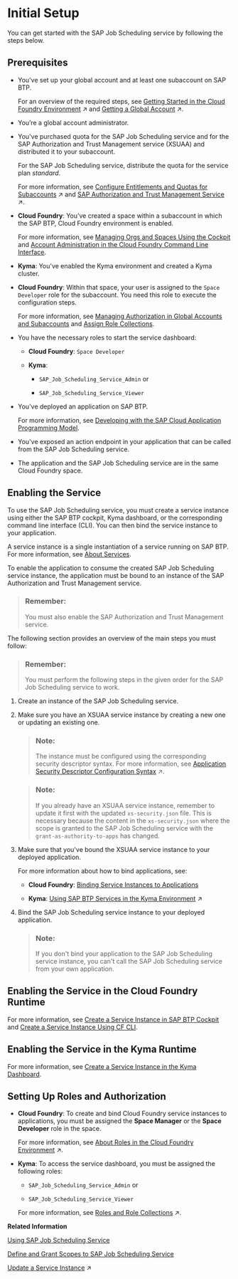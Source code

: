 <!-- loio0adb6552e0914958a7a68f0ddbedfd32 -->

# Initial Setup

You can get started with the SAP Job Scheduling service by following the steps below.



<a name="loio0adb6552e0914958a7a68f0ddbedfd32__section_wkn_wmn_sjb"/>

## Prerequisites

-   You've set up your global account and at least one subaccount on SAP BTP.

    For an overview of the required steps, see [Getting Started in the Cloud Foundry Environment](https://help.sap.com/viewer/65de2977205c403bbc107264b8eccf4b/Cloud/en-US/b328cc89ea14484d9655b8cfb8efb508.html "Get onboarded in the Cloud Foundry environment of SAP BTP. Follow the workflows for trial or customer accounts or subscribe to business applications.") :arrow_upper_right: and [Getting a Global Account](https://help.sap.com/viewer/65de2977205c403bbc107264b8eccf4b/Cloud/en-US/d61c2819034b48e68145c45c36acba6e.html#loiod61c2819034b48e68145c45c36acba6e "SAP BTP offers two types of global accounts: Trial accounts (completely free of charge) and enterprise accounts. Within an enterprise account, you can use both free and paid plans.") :arrow_upper_right:.

-   You’re a global account administrator.

-   You've purchased quota for the SAP Job Scheduling service and for the SAP Authorization and Trust Management service \(XSUAA\) and distributed it to your subaccount.

    For the SAP Job Scheduling service, distribute the quota for the service plan *standard*.

    For more information, see [Configure Entitlements and Quotas for Subaccounts](https://help.sap.com/viewer/65de2977205c403bbc107264b8eccf4b/Cloud/en-US/5ba357b4fa1e4de4b9fcc4ae771609da.html "Distribute the entitlements that are available in your global account by adding service plans and their allowed quotas to your subaccounts using SAP BTP cockpit.") :arrow_upper_right: and [SAP Authorization and Trust Management Service](https://help.sap.com/viewer/65de2977205c403bbc107264b8eccf4b/Cloud/en-US/6373bb7a96114d619bfdfdc6f505d1b9.html "The global account and subaccounts get their users from identity providers. Administrators make sure that users can only access their dedicated subaccount by making sure that there is a dedicated trust relationship only between the identity providers and the respective subaccounts. Developers configure and deploy application-based security artifacts containing authorizations, and administrators assign these authorizations using the SAP BTP cockpit.") :arrow_upper_right:.

-   **Cloud Foundry**: You’ve created a space within a subaccount in which the SAP BTP, Cloud Foundry environment is enabled.

    For more information, see [Managing Orgs and Spaces Using the Cockpit](https://help.sap.com/viewer/65de2977205c403bbc107264b8eccf4b/Cloud/en-US/c4c25cc63ac845779f76202360f98694.html) and [Account Administration in the Cloud Foundry Command Line Interface](https://help.sap.com/viewer/65de2977205c403bbc107264b8eccf4b/Cloud/en-US/927377f33f9b42be9f1b610ef5c33355.html).

-   **Kyma**: You've enabled the Kyma environment and created a Kyma cluster.

-   **Cloud Foundry**: Within that space, your user is assigned to the `Space Developer` role for the subaccount. You need this role to execute the configuration steps.

    For more information, see [Managing Authorization in Global Accounts and Subaccounts](https://help.sap.com/viewer/65de2977205c403bbc107264b8eccf4b/Cloud/en-US/0039cf082d3d43eba9200fe15647922a.html) and [Assign Role Collections](https://help.sap.com/viewer/65de2977205c403bbc107264b8eccf4b/Cloud/en-US/9e1bf57130ef466e8017eab298b40e5e.html).

-   You have the necessary roles to start the service dashboard:

    -   **Cloud Foundry**: `Space Developer`

    -   **Kyma**:

        -   `SAP_Job_Scheduling_Service_Admin` or

        -   `SAP_Job_Scheduling_Service_Viewer`



-   You've deployed an application on SAP BTP.

    For more information, see [Developing with the SAP Cloud Application Programming Model](https://help.sap.com/docs/btp/sap-business-technology-platform/developing-with-sap-cloud-application-programming-model?version=Cloud).

-   You've exposed an action endpoint in your application that can be called from the SAP Job Scheduling service.

-   The application and the SAP Job Scheduling service are in the same Cloud Foundry space.




<a name="loio0adb6552e0914958a7a68f0ddbedfd32__section_q4q_wmn_sjb"/>

## Enabling the Service

To use the SAP Job Scheduling service, you must create a service instance using either the SAP BTP cockpit, Kyma dashboard, or the corresponding command line interface \(CLI\). You can then bind the service instance to your application.

A service instance is a single instantiation of a service running on SAP BTP. For more information, see [About Services](https://help.sap.com/viewer/65de2977205c403bbc107264b8eccf4b/Cloud/en-US/d1d0fc8e78474494a59caad02259ec7e.html).

To enable the application to consume the created SAP Job Scheduling service instance, the application must be bound to an instance of the SAP Authorization and Trust Management service.

> ### Remember:  
> You must also enable the SAP Authorization and Trust Management service.

The following section provides an overview of the main steps you must follow:

> ### Remember:  
> You must perform the following steps in the given order for the SAP Job Scheduling service to work.

1.  Create an instance of the SAP Job Scheduling service.

2.  Make sure you have an XSUAA service instance by creating a new one or updating an existing one.

    > ### Note:  
    > The instance must be configured using the corresponding security descriptor syntax. For more information, see [Application Security Descriptor Configuration Syntax](https://help.sap.com/viewer/65de2977205c403bbc107264b8eccf4b/Cloud/en-US/517895a9612241259d6941dbf9ad81cb.html "The syntax required to set the properties and values defined in the xs-security.json application security descriptor file.") :arrow_upper_right:.

    > ### Note:  
    > If you already have an XSUAA service instance, remember to update it first with the updated `xs-security.json` file. This is necessary because the content in the `xs-security.json` where the scope is granted to the SAP Job Scheduling service with the `grant-as-authority-to-apps` has changed.

3.  Make sure that you've bound the XSUAA service instance to your deployed application.

    For more information about how to bind applications, see:

    -   **Cloud Foundry**: [Binding Service Instances to Applications](https://help.sap.com/viewer/65de2977205c403bbc107264b8eccf4b/Cloud/en-US/e98280a71f17413088f8a10838a1e4cc.html)

    -   **Kyma**: [Using SAP BTP Services in the Kyma Environment](https://help.sap.com/viewer/65de2977205c403bbc107264b8eccf4b/Cloud/en-US/ea4dd81e49254dd482d32e3c20f4477a.html#loioea4dd81e49254dd482d32e3c20f4477a "With the Kyma environment, you can connect SAP BTP services to your cluster and manage them using SAP BTP Service Operator.") :arrow_upper_right:


4.  Bind the SAP Job Scheduling service instance to your deployed application.

    > ### Note:  
    > If you don't bind your application to the SAP Job Scheduling service instance, you can't call the SAP Job Scheduling service from your own application.




<a name="loio0adb6552e0914958a7a68f0ddbedfd32__section_lyc_ckw_pyb"/>

## Enabling the Service in the Cloud Foundry Runtime

For more information, see [Create a Service Instance in SAP BTP Cockpit](create-a-service-instance-in-sap-btp-cockpit-e267ab6.md) and [Create a Service Instance Using CF CLI](create-a-service-instance-using-cf-cli-cb56f9e.md).



<a name="loio0adb6552e0914958a7a68f0ddbedfd32__section_kwr_bkw_pyb"/>

## Enabling the Service in the Kyma Runtime

For more information, see [Create a Service Instance in the Kyma Dashboard](create-a-service-instance-in-the-kyma-dashboard-224a49a.md).



<a name="loio0adb6552e0914958a7a68f0ddbedfd32__section_bys_bnn_sjb"/>

## Setting Up Roles and Authorization

-   **Cloud Foundry**: To create and bind Cloud Foundry service instances to applications, you must be assigned the **Space Manager** or the **Space Developer** role in the space.

    For more information, see [About Roles in the Cloud Foundry Environment](https://help.sap.com/viewer/65de2977205c403bbc107264b8eccf4b/Cloud/en-US/09076385086b4da3bd1808d5ef572862.html "Roles determine which features users can view and access, and which actions they can initiate.") :arrow_upper_right:.

-   **Kyma**: To access the service dashboard, you must be assigned the following roles:

    -   `SAP_Job_Scheduling_Service_Admin` or

    -   `SAP_Job_Scheduling_Service_Viewer`


    For more information, see [Roles and Role Collections](https://help.sap.com/viewer/65de2977205c403bbc107264b8eccf4b/Cloud/en-US/14a877c6e2f14832999df500ffa6e05e.html "Usually a role collection consists of one or multiple roles. You can use the SAP BTP cockpit to add or remove roles.") :arrow_upper_right:.


**Related Information**  


[Using SAP Job Scheduling Service](40---Using-JOB-SCHDULR-TITLE/using-sap-job-scheduling-service-9d48597.md "Define and manage one-time and recurring jobs using flexible schedules.")

[Define and Grant Scopes to SAP Job Scheduling Service](50---Security/define-and-grant-scopes-to-sap-job-scheduling-service-08933d3.md "Create and grant a scope to SAP Job Scheduling service.")

[Update a Service Instance](https://help.sap.com/viewer/65de2977205c403bbc107264b8eccf4b/Cloud/en-US/7f926eb79a7746fd996363118cd2c2aa.html "You can update a service instance from the xsuaa service using the service broker.") :arrow_upper_right:

